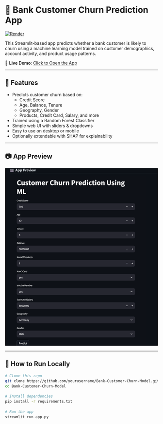# 🏦 Bank Customer Churn Prediction App

[![Render](https://github.com/user-attachments/assets/b7acdc15-5a4c-48bd-9220-4a4a1b97be12)](https://bank-customer-churn-model.onrender.com)

This Streamlit-based app predicts whether a bank customer is likely to churn using a machine learning model trained on customer demographics, account activity, and product usage patterns.

🔗 **Live Demo**: [Click to Open the App](https://bank-customer-churn-model.onrender.com)

---

## 🧠 Features

- Predicts customer churn based on:
  - Credit Score
  - Age, Balance, Tenure
  - Geography, Gender
  - Products, Credit Card, Salary, and more
- Trained using a Random Forest Classifier
- Simple web UI with sliders & dropdowns
- Easy to use on desktop or mobile
- Optionally extendable with SHAP for explainability

---

## 📷 App Preview
![image](https://github.com/1tahirpasha/Bank-Customer-Churn-Model/blob/main/app_preview.png?raw=true)

---

## 🚀 How to Run Locally

```bash
# Clone this repo
git clone https://github.com/yourusername/Bank-Customer-Churn-Model.git
cd Bank-Customer-Churn-Model

# Install dependencies
pip install -r requirements.txt

# Run the app
streamlit run app.py
